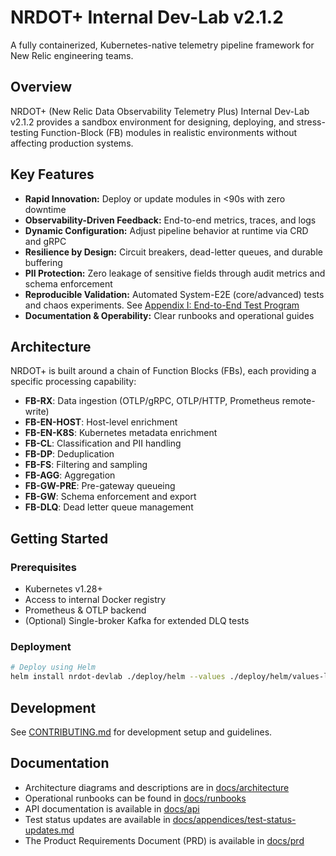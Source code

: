 # NRDOT+ Internal Dev-Lab v2.1.2

A fully containerized, Kubernetes-native telemetry pipeline framework for New Relic engineering teams.

## Overview

NRDOT+ (New Relic Data Observability Telemetry Plus) Internal Dev-Lab v2.1.2 provides a sandbox environment for designing, deploying, and stress-testing Function-Block (FB) modules in realistic environments without affecting production systems.

## Key Features

- **Rapid Innovation:** Deploy or update modules in <90s with zero downtime
- **Observability-Driven Feedback:** End-to-end metrics, traces, and logs
- **Dynamic Configuration:** Adjust pipeline behavior at runtime via CRD and gRPC
- **Resilience by Design:** Circuit breakers, dead-letter queues, and durable buffering
- **PII Protection:** Zero leakage of sensitive fields through audit metrics and schema enforcement
- **Reproducible Validation:** Automated System-E2E (core/advanced) tests and chaos experiments. See [Appendix I: End-to-End Test Program](./docs/appendices/appendix-i-e2e-program.md)
- **Documentation & Operability:** Clear runbooks and operational guides
## Architecture

NRDOT+ is built around a chain of Function Blocks (FBs), each providing a specific processing capability:

- **FB-RX**: Data ingestion (OTLP/gRPC, OTLP/HTTP, Prometheus remote-write)
- **FB-EN-HOST**: Host-level enrichment
- **FB-EN-K8S**: Kubernetes metadata enrichment
- **FB-CL**: Classification and PII handling
- **FB-DP**: Deduplication
- **FB-FS**: Filtering and sampling
- **FB-AGG**: Aggregation
- **FB-GW-PRE**: Pre-gateway queueing
- **FB-GW**: Schema enforcement and export
- **FB-DLQ**: Dead letter queue management

## Getting Started

### Prerequisites

- Kubernetes v1.28+
- Access to internal Docker registry
- Prometheus & OTLP backend
- (Optional) Single-broker Kafka for extended DLQ tests

### Deployment

```bash
# Deploy using Helm
helm install nrdot-devlab ./deploy/helm --values ./deploy/helm/values-lab.yaml
```

## Development

See [CONTRIBUTING.md](./CONTRIBUTING.md) for development setup and guidelines.

## Documentation

- Architecture diagrams and descriptions are in [docs/architecture](./docs/architecture)
- Operational runbooks can be found in [docs/runbooks](./docs/runbooks)
- API documentation is available in [docs/api](./docs/api)
- Test status updates are available in [docs/appendices/test-status-updates.md](./docs/appendices/test-status-updates.md)
- The Product Requirements Document (PRD) is available in [docs/prd](./docs/prd)
